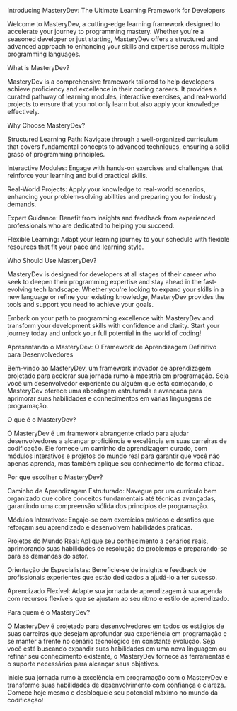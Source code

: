 Introducing MasteryDev: The Ultimate Learning Framework for Developers

Welcome to MasteryDev, a cutting-edge learning framework designed to accelerate your journey to programming mastery. Whether you're a seasoned developer or just starting, MasteryDev offers a structured and advanced approach to enhancing your skills and expertise across multiple programming languages.

What is MasteryDev?

MasteryDev is a comprehensive framework tailored to help developers achieve proficiency and excellence in their coding careers. It provides a curated pathway of learning modules, interactive exercises, and real-world projects to ensure that you not only learn but also apply your knowledge effectively.

Why Choose MasteryDev?

Structured Learning Path: Navigate through a well-organized curriculum that covers fundamental concepts to advanced techniques, ensuring a solid grasp of programming principles.

Interactive Modules: Engage with hands-on exercises and challenges that reinforce your learning and build practical skills.

Real-World Projects: Apply your knowledge to real-world scenarios, enhancing your problem-solving abilities and preparing you for industry demands.

Expert Guidance: Benefit from insights and feedback from experienced professionals who are dedicated to helping you succeed.

Flexible Learning: Adapt your learning journey to your schedule with flexible resources that fit your pace and learning style.

Who Should Use MasteryDev?

MasteryDev is designed for developers at all stages of their career who seek to deepen their programming expertise and stay ahead in the fast-evolving tech landscape. Whether you're looking to expand your skills in a new language or refine your existing knowledge, MasteryDev provides the tools and support you need to achieve your goals.

Embark on your path to programming excellence with MasteryDev and transform your development skills with confidence and clarity. Start your journey today and unlock your full potential in the world of coding!


Apresentando o MasteryDev: O Framework de Aprendizagem Definitivo para Desenvolvedores

Bem-vindo ao MasteryDev, um framework inovador de aprendizagem projetado para acelerar sua jornada rumo à maestria em programação. Seja você um desenvolvedor experiente ou alguém que está começando, o MasteryDev oferece uma abordagem estruturada e avançada para aprimorar suas habilidades e conhecimentos em várias linguagens de programação.

O que é o MasteryDev?

O MasteryDev é um framework abrangente criado para ajudar desenvolvedores a alcançar proficiência e excelência em suas carreiras de codificação. Ele fornece um caminho de aprendizagem curado, com módulos interativos e projetos do mundo real para garantir que você não apenas aprenda, mas também aplique seu conhecimento de forma eficaz.

Por que escolher o MasteryDev?

Caminho de Aprendizagem Estruturado: Navegue por um currículo bem organizado que cobre conceitos fundamentais até técnicas avançadas, garantindo uma compreensão sólida dos princípios de programação.

Módulos Interativos: Engaje-se com exercícios práticos e desafios que reforçam seu aprendizado e desenvolvem habilidades práticas.

Projetos do Mundo Real: Aplique seu conhecimento a cenários reais, aprimorando suas habilidades de resolução de problemas e preparando-se para as demandas do setor.

Orientação de Especialistas: Beneficie-se de insights e feedback de profissionais experientes que estão dedicados a ajudá-lo a ter sucesso.

Aprendizado Flexível: Adapte sua jornada de aprendizagem à sua agenda com recursos flexíveis que se ajustam ao seu ritmo e estilo de aprendizado.

Para quem é o MasteryDev?

O MasteryDev é projetado para desenvolvedores em todos os estágios de suas carreiras que desejam aprofundar sua experiência em programação e se manter à frente no cenário tecnológico em constante evolução. Seja você está buscando expandir suas habilidades em uma nova linguagem ou refinar seu conhecimento existente, o MasteryDev fornece as ferramentas e o suporte necessários para alcançar seus objetivos.

Inicie sua jornada rumo à excelência em programação com o MasteryDev e transforme suas habilidades de desenvolvimento com confiança e clareza. Comece hoje mesmo e desbloqueie seu potencial máximo no mundo da codificação!